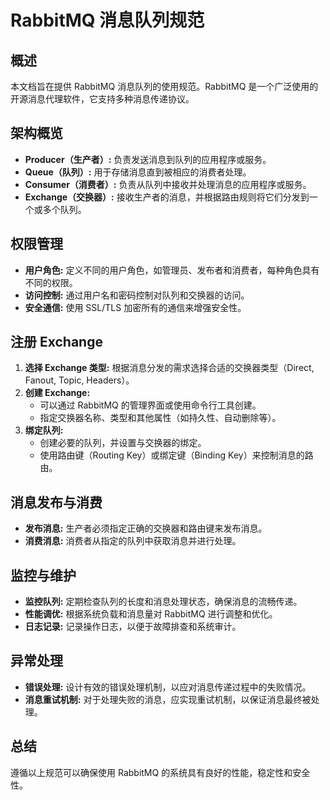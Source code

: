 # RabbitMQ 消息队列规范

## 概述

本文档旨在提供 RabbitMQ 消息队列的使用规范。RabbitMQ 是一个广泛使用的开源消息代理软件，它支持多种消息传递协议。

## 架构概览

- **Producer（生产者）:** 负责发送消息到队列的应用程序或服务。
- **Queue（队列）:** 用于存储消息直到被相应的消费者处理。
- **Consumer（消费者）:** 负责从队列中接收并处理消息的应用程序或服务。
- **Exchange（交换器）:** 接收生产者的消息，并根据路由规则将它们分发到一个或多个队列。

## 权限管理

- **用户角色:** 定义不同的用户角色，如管理员、发布者和消费者，每种角色具有不同的权限。
- **访问控制:** 通过用户名和密码控制对队列和交换器的访问。
- **安全通信:** 使用 SSL/TLS 加密所有的通信来增强安全性。

## 注册 Exchange

1. **选择 Exchange 类型:** 根据消息分发的需求选择合适的交换器类型（Direct, Fanout, Topic, Headers）。
2. **创建 Exchange:**
   - 可以通过 RabbitMQ 的管理界面或使用命令行工具创建。
   - 指定交换器名称、类型和其他属性（如持久性、自动删除等）。
3. **绑定队列:**
   - 创建必要的队列，并设置与交换器的绑定。
   - 使用路由键（Routing Key）或绑定键（Binding Key）来控制消息的路由。

## 消息发布与消费

- **发布消息:** 生产者必须指定正确的交换器和路由键来发布消息。
- **消费消息:** 消费者从指定的队列中获取消息并进行处理。

## 监控与维护

- **监控队列:** 定期检查队列的长度和消息处理状态，确保消息的流畅传递。
- **性能调优:** 根据系统负载和消息量对 RabbitMQ 进行调整和优化。
- **日志记录:** 记录操作日志，以便于故障排查和系统审计。

## 异常处理

- **错误处理:** 设计有效的错误处理机制，以应对消息传递过程中的失败情况。
- **消息重试机制:** 对于处理失败的消息，应实现重试机制，以保证消息最终被处理。

## 总结

遵循以上规范可以确保使用 RabbitMQ 的系统具有良好的性能，稳定性和安全性。


